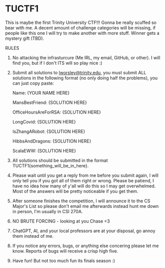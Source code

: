 # TUCTF1

This is maybe the first Trinity University CTF!!!
Gonna be really scuffed so bear with me. A decent amount of challenge categories will be missing, if people like this one I will try to make another with more stuff. Winner gets a mystery gift (TBD).

RULES
1. No attacking the infrasturcure (Me IRL, my email, GitHub, or other). I will find you, but if I don't ITS will so play nice :)
2. Submit all solutions to lworsley@trinity.edu, you must submit ALL solutions in the following format (no only doing half the problems), you can just copy paste:

   Name: {YOUR NAME HERE}

   MansBestFriend: {SOLUTION HERE}

   OfficeHoursAreForRSA: {SOLUTION HERE}

   LongCovid: {SOLUTION HERE}

   IsZhangARobot: {SOLUTION HERE}

   HibbsAndDragons: {SOLUTION HERE}

   ScalaEWW: {SOLUTION HERE}

3. All solutions should be submitted in the format TUCTF1{something_will_be_in_here}. 
4. Please wait until you get a reply from me before you submit again, I will only tell you if you got all of them right or wrong. Please be patiend, I have no idea how many of y'all will do this so I may get overwhelmed. Most of the answers will be pretty noticeable if you get them.
5. After someone finishes the competition, I will announce it to the CS Major's List so please don't email me afterwards instead hunt me down in person, I'm usually in CSI 270A.
6. NO BRUTE FORCING - looking at you Chase <3
7. ChatGPT, AI, and your local professors are at your disposal, go annoy them instead of me.
8. If you notice any errors, bugs, or anything else concering please let me know. Reports of bugs will receive a crisp high five.
9. Have fun! But not too much fun its finals season :)
